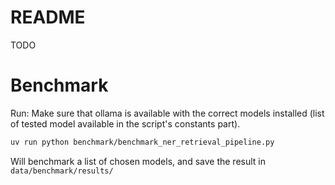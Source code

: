 # README

TODO


# Benchmark

Run:
Make sure that ollama is available with the correct models installed (list of tested model available in the script's constants part).
```sh
uv run python benchmark/benchmark_ner_retrieval_pipeline.py
```

Will benchmark a list of chosen models, and save the result in `data/benchmark/results/`
